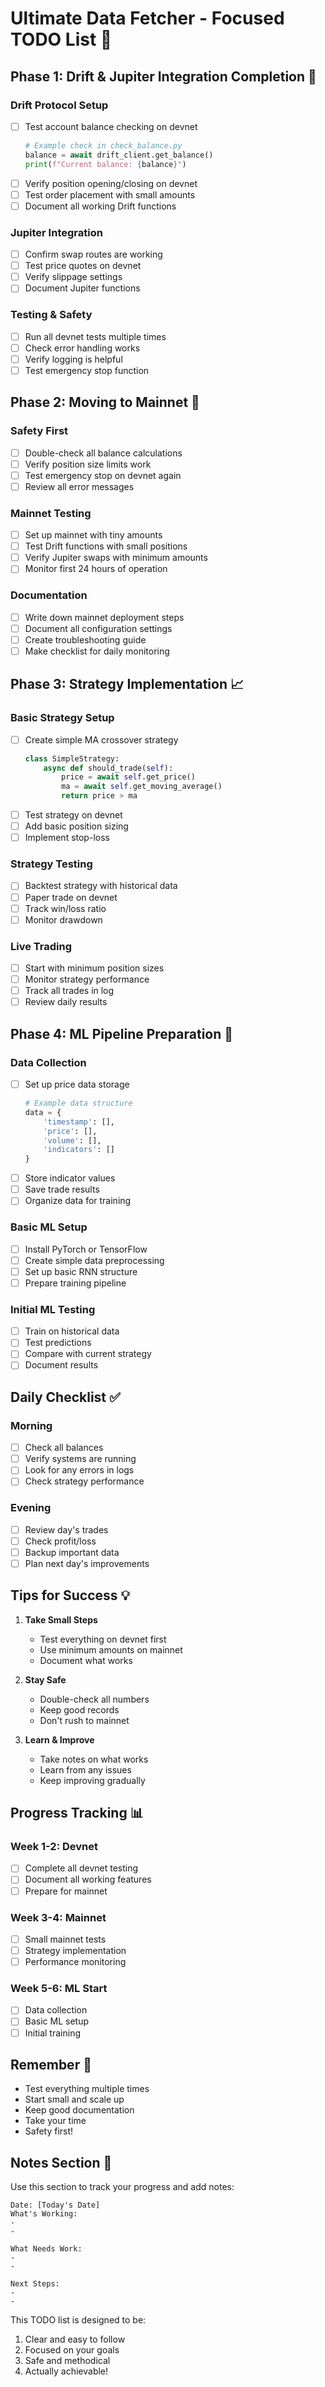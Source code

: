 # Ultimate Data Fetcher - Focused TODO List 🎯

## Phase 1: Drift & Jupiter Integration Completion 🌟
### Drift Protocol Setup
- [ ] Test account balance checking on devnet
  ```python
  # Example check in check_balance.py
  balance = await drift_client.get_balance()
  print(f"Current balance: {balance}")
  ```
- [ ] Verify position opening/closing on devnet
- [ ] Test order placement with small amounts
- [ ] Document all working Drift functions

### Jupiter Integration
- [ ] Confirm swap routes are working
- [ ] Test price quotes on devnet
- [ ] Verify slippage settings
- [ ] Document Jupiter functions

### Testing & Safety
- [ ] Run all devnet tests multiple times
- [ ] Check error handling works
- [ ] Verify logging is helpful
- [ ] Test emergency stop function

## Phase 2: Moving to Mainnet 🚀
### Safety First
- [ ] Double-check all balance calculations
- [ ] Verify position size limits work
- [ ] Test emergency stop on devnet again
- [ ] Review all error messages

### Mainnet Testing
- [ ] Set up mainnet with tiny amounts
- [ ] Test Drift functions with small positions
- [ ] Verify Jupiter swaps with minimum amounts
- [ ] Monitor first 24 hours of operation

### Documentation
- [ ] Write down mainnet deployment steps
- [ ] Document all configuration settings
- [ ] Create troubleshooting guide
- [ ] Make checklist for daily monitoring

## Phase 3: Strategy Implementation 📈
### Basic Strategy Setup
- [ ] Create simple MA crossover strategy
  ```python
  class SimpleStrategy:
      async def should_trade(self):
          price = await self.get_price()
          ma = await self.get_moving_average()
          return price > ma
  ```
- [ ] Test strategy on devnet
- [ ] Add basic position sizing
- [ ] Implement stop-loss

### Strategy Testing
- [ ] Backtest strategy with historical data
- [ ] Paper trade on devnet
- [ ] Track win/loss ratio
- [ ] Monitor drawdown

### Live Trading
- [ ] Start with minimum position sizes
- [ ] Monitor strategy performance
- [ ] Track all trades in log
- [ ] Review daily results

## Phase 4: ML Pipeline Preparation 🤖
### Data Collection
- [ ] Set up price data storage
  ```python
  # Example data structure
  data = {
      'timestamp': [],
      'price': [],
      'volume': [],
      'indicators': []
  }
  ```
- [ ] Store indicator values
- [ ] Save trade results
- [ ] Organize data for training

### Basic ML Setup
- [ ] Install PyTorch or TensorFlow
- [ ] Create simple data preprocessing
- [ ] Set up basic RNN structure
- [ ] Prepare training pipeline

### Initial ML Testing
- [ ] Train on historical data
- [ ] Test predictions
- [ ] Compare with current strategy
- [ ] Document results

## Daily Checklist ✅
### Morning
- [ ] Check all balances
- [ ] Verify systems are running
- [ ] Look for any errors in logs
- [ ] Check strategy performance

### Evening
- [ ] Review day's trades
- [ ] Check profit/loss
- [ ] Backup important data
- [ ] Plan next day's improvements

## Tips for Success 💡
1. **Take Small Steps**
   - Test everything on devnet first
   - Use minimum amounts on mainnet
   - Document what works

2. **Stay Safe**
   - Double-check all numbers
   - Keep good records
   - Don't rush to mainnet

3. **Learn & Improve**
   - Take notes on what works
   - Learn from any issues
   - Keep improving gradually

## Progress Tracking 📊
### Week 1-2: Devnet
- [ ] Complete all devnet testing
- [ ] Document all working features
- [ ] Prepare for mainnet

### Week 3-4: Mainnet
- [ ] Small mainnet tests
- [ ] Strategy implementation
- [ ] Performance monitoring

### Week 5-6: ML Start
- [ ] Data collection
- [ ] Basic ML setup
- [ ] Initial training

## Remember 🌟
- Test everything multiple times
- Start small and scale up
- Keep good documentation
- Take your time
- Safety first!

## Notes Section 📝
Use this section to track your progress and add notes:

```
Date: [Today's Date]
What's Working:
- 
- 

What Needs Work:
- 
- 

Next Steps:
- 
- 
```

This TODO list is designed to be:
1. Clear and easy to follow
2. Focused on your goals
3. Safe and methodical
4. Actually achievable!
